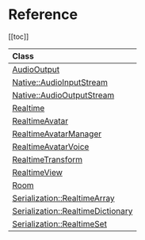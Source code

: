 # Reference

 [[toc]]

| Class        |           
| :------------- |
| [AudioOutput](AudioOutput.md) |
| [Native::AudioInputStream](Native-AudioInputStream.md) |
| [Native::AudioOutputStream](Native-AudioOutputStream.md) |
| [Realtime](Realtime.md) |
| [RealtimeAvatar](RealtimeAvatar.md) |
| [RealtimeAvatarManager](RealtimeAvatarManager.md) |
| [RealtimeAvatarVoice](RealtimeAvatarVoice.md) |
| [RealtimeTransform](RealtimeTransform.md) |
| [RealtimeView](RealtimeView.md) |
| [Room](Room.md) |
| [Serialization::RealtimeArray](Serialization-RealtimeArray.md) |
| [Serialization::RealtimeDictionary](Serialization-RealtimeDictionary.md) |
| [Serialization::RealtimeSet](Serialization-RealtimeSet.md) |